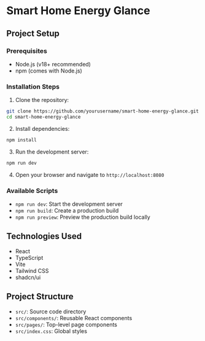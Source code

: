 
# Smart Home Energy Glance

## Project Setup

### Prerequisites
- Node.js (v18+ recommended)
- npm (comes with Node.js)

### Installation Steps

1. Clone the repository:
```bash
git clone https://github.com/yourusername/smart-home-energy-glance.git
cd smart-home-energy-glance
```

2. Install dependencies:
```bash
npm install
```

3. Run the development server:
```bash
npm run dev
```

4. Open your browser and navigate to `http://localhost:8080`

### Available Scripts
- `npm run dev`: Start the development server
- `npm run build`: Create a production build
- `npm run preview`: Preview the production build locally

## Technologies Used
- React
- TypeScript
- Vite
- Tailwind CSS
- shadcn/ui

## Project Structure
- `src/`: Source code directory
- `src/components/`: Reusable React components
- `src/pages/`: Top-level page components
- `src/index.css`: Global styles

